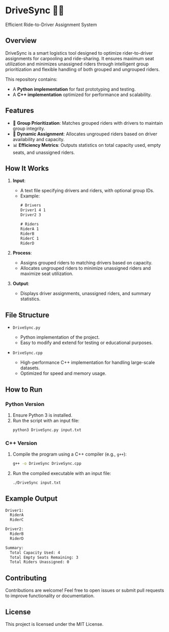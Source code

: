 # **DriveSync** 🚗✨  
Efficient Ride-to-Driver Assignment System  

## **Overview**  
DriveSync is a smart logistics tool designed to optimize rider-to-driver assignments for carpooling and ride-sharing. It ensures maximum seat utilization and minimizes unassigned riders through intelligent group prioritization and flexible handling of both grouped and ungrouped riders.  

This repository contains:  
- A **Python implementation** for fast prototyping and testing.  
- A **C++ implementation** optimized for performance and scalability.  

## **Features**  
- 🚦 **Group Prioritization**: Matches grouped riders with drivers to maintain group integrity.  
- 🧠 **Dynamic Assignment**: Allocates ungrouped riders based on driver availability and capacity.  
- 📊 **Efficiency Metrics**: Outputs statistics on total capacity used, empty seats, and unassigned riders.  

## **How It Works**  
1. **Input**:  
   - A text file specifying drivers and riders, with optional group IDs.  
   - Example:  
     ```txt
     # Drivers
     Driver1 4 1
     Driver2 3
     
     # Riders
     RiderA 1
     RiderB
     RiderC 1
     RiderD
     ```  

2. **Process**:  
   - Assigns grouped riders to matching drivers based on capacity.  
   - Allocates ungrouped riders to minimize unassigned riders and maximize seat utilization.  

3. **Output**:  
   - Displays driver assignments, unassigned riders, and summary statistics.  

## **File Structure**  
- `DriveSync.py`  
  - Python implementation of the project.  
  - Easy to modify and extend for testing or educational purposes.  

- `DriveSync.cpp`  
  - High-performance C++ implementation for handling large-scale datasets.  
  - Optimized for speed and memory usage.  

## **How to Run**  

### **Python Version**  
1. Ensure Python 3 is installed.  
2. Run the script with an input file:  
   ```bash
   python3 DriveSync.py input.txt
   ```  

### **C++ Version**  
1. Compile the program using a C++ compiler (e.g., `g++`):  
   ```bash
   g++ -o DriveSync DriveSync.cpp
   ```  
2. Run the compiled executable with an input file:  
   ```bash
   ./DriveSync input.txt
   ```  

## **Example Output**  
```txt
Driver1:
  RiderA
  RiderC

Driver2:
  RiderB
  RiderD

Summary:
  Total Capacity Used: 4
  Total Empty Seats Remaining: 3
  Total Riders Unassigned: 0
```  

## **Contributing**  
Contributions are welcome! Feel free to open issues or submit pull requests to improve functionality or documentation.  

## **License**  
This project is licensed under the MIT License.

